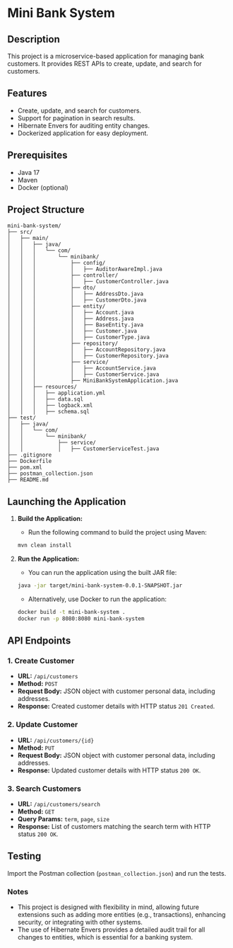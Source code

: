# Mini Bank System

## Description
This project is a microservice-based application for managing bank customers. It provides REST APIs to create, update, and search for customers.

## Features
- Create, update, and search for customers.
- Support for pagination in search results.
- Hibernate Envers for auditing entity changes.
- Dockerized application for easy deployment.

## Prerequisites
- Java 17
- Maven
- Docker (optional)

## Project Structure
```
mini-bank-system/
├── src/
│   ├── main/
│   │   ├── java/
│   │   │   └── com/
│   │   │       └── minibank/
│   │   │           ├── config/
│   │   │           │   ├── AuditorAwareImpl.java
│   │   │           ├── controller/
│   │   │           │   ├── CustomerController.java
│   │   │           ├── dto/
│   │   │           │   ├── AddressDto.java
│   │   │           │   ├── CustomerDto.java
│   │   │           ├── entity/
│   │   │           │   ├── Account.java
│   │   │           │   ├── Address.java
│   │   │           │   ├── BaseEntity.java
│   │   │           │   ├── Customer.java
│   │   │           │   ├── CustomerType.java
│   │   │           ├── repository/
│   │   │           │   ├── AccountRepository.java
│   │   │           │   ├── CustomerRepository.java
│   │   │           ├── service/
│   │   │           │   ├── AccountService.java
│   │   │           │   ├── CustomerService.java
│   │   │           ├── MiniBankSystemApplication.java
│   │   ├── resources/
│   │   │   ├── application.yml
│   │   │   ├── data.sql
│   │   │   ├── logback.xml
│   │   │   ├── schema.sql
├── test/
│   ├── java/
│   │   └── com/
│   │       └── minibank/
│   │           ├── service/
│   │           │   ├── CustomerServiceTest.java
├── .gitignore
├── Dockerfile
├── pom.xml
├── postman_collection.json
├── README.md
```

## Launching the Application

1. **Build the Application:**
    - Run the following command to build the project using Maven:

   ```bash
   mvn clean install
   ```

2. **Run the Application:**
    - You can run the application using the built JAR file:

   ```bash
   java -jar target/mini-bank-system-0.0.1-SNAPSHOT.jar
   ```

    - Alternatively, use Docker to run the application:

   ```bash
   docker build -t mini-bank-system .
   docker run -p 8080:8080 mini-bank-system
   ```

## API Endpoints

### 1. Create Customer
- **URL:** `/api/customers`
- **Method:** `POST`
- **Request Body:** JSON object with customer personal data, including addresses.
- **Response:** Created customer details with HTTP status `201 Created`.

### 2. Update Customer
- **URL:** `/api/customers/{id}`
- **Method:** `PUT`
- **Request Body:** JSON object with customer personal data, including addresses.
- **Response:** Updated customer details with HTTP status `200 OK`.

### 3. Search Customers
- **URL:** `/api/customers/search`
- **Method:** `GET`
- **Query Params:** `term`, `page`, `size`
- **Response:** List of customers matching the search term with HTTP status `200 OK`.

## Testing
Import the Postman collection (`postman_collection.json`) and run the tests.

### Notes
- This project is designed with flexibility in mind, allowing future extensions such as adding more entities (e.g., transactions), enhancing security, or integrating with other systems.
- The use of Hibernate Envers provides a detailed audit trail for all changes to entities, which is essential for a banking system.